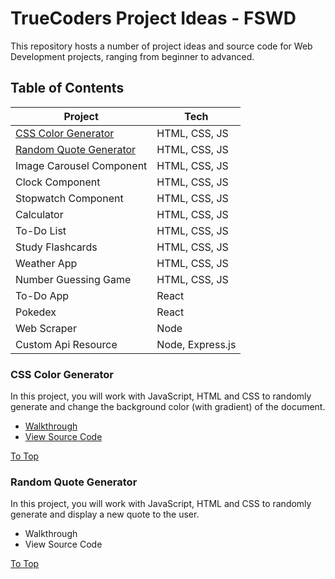 # TrueCoders Project Ideas - FSWD

This repository hosts a number of project ideas and source code for Web Development projects, ranging from beginner to advanced.

## Table of Contents

| Project                                           | Tech             |
| ------------------------------------------------- | ---------------- |
| [CSS Color Generator](#css-color-generator)       | HTML, CSS, JS    |
| [Random Quote Generator](#random-quote-generator) | HTML, CSS, JS    |
| Image Carousel Component                          | HTML, CSS, JS    |
| Clock Component                                   | HTML, CSS, JS    |
| Stopwatch Component                               | HTML, CSS, JS    |
| Calculator                                        | HTML, CSS, JS    |
| To-Do List                                        | HTML, CSS, JS    |
| Study Flashcards                                  | HTML, CSS, JS    |
| Weather App                                       | HTML, CSS, JS    |
| Number Guessing Game                              | HTML, CSS, JS    |
| To-Do App                                         | React            |
| Pokedex                                           | React            |
| Web Scraper                                       | Node             |
| Custom Api Resource                               | Node, Express.js |

### CSS Color Generator

In this project, you will work with JavaScript, HTML and CSS to randomly generate and change the background color (with gradient) of the document.

- [Walkthrough](./src/walkthroughs/css-color-generator.md#css-color-generator)
- [View Source Code](https://github.com/Bryantellius/css-color-generator)

[To Top](#truecoders-project-ideas---fswd)

### Random Quote Generator

In this project, you will work with JavaScript, HTML and CSS to randomly generate and display a new quote to the user.

- Walkthrough
- View Source Code

[To Top](#truecoders-project-ideas---fswd)
